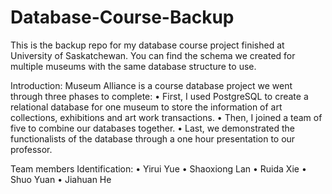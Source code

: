 # Database-Course-Backup

This is the backup repo for my database course project finished at University of Saskatchewan. 
You can find the schema we created for multiple museums with the same database structure to use.

Introduction:
Museum Alliance is a course database project we went through three phases to complete:
•	First, I used PostgreSQL to create a relational database for one museum to store the information of art collections, exhibitions and art work transactions. 
•	Then, I joined a team of five to combine our databases together. 
•	Last, we demonstrated the functionalists of the database through a one hour presentation to our professor.

Team members Identification:
•	Yirui Yue
•	Shaoxiong Lan
•	Ruida Xie
•	Shuo Yuan
•	Jiahuan He
